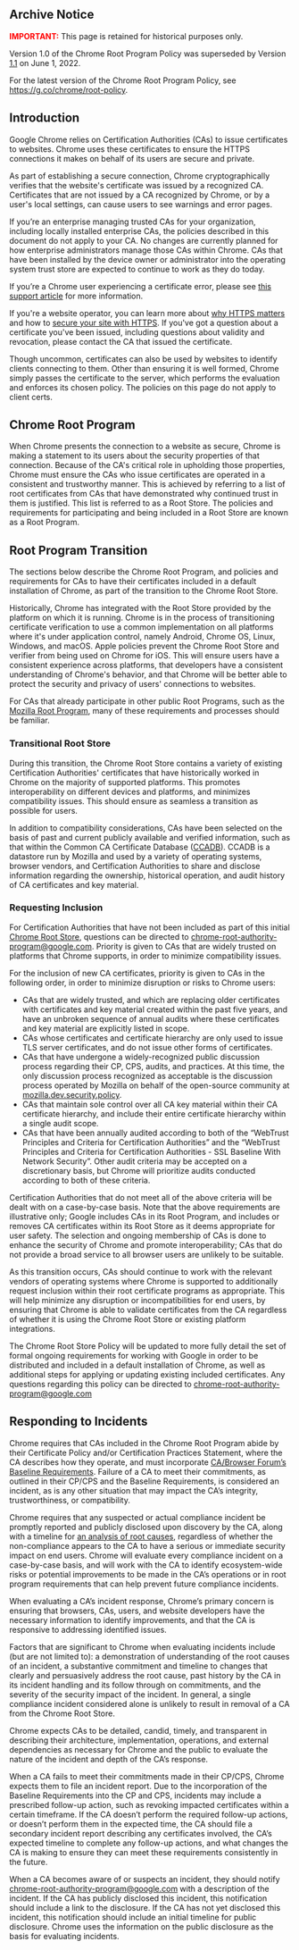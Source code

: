 ## Archive Notice

<p><strong><span style="color:#FF0000">IMPORTANT:</span></strong> This page is
 retained for historical purposes only.

Version 1.0 of the Chrome Root Program Policy was superseded by Version [1.1](./policy-version-1-1) on June 1, 2022.

For the latest version of the Chrome Root Program Policy, see <a href="https://g.co/chrome/root-policy">https://g.co/chrome/root-policy</a>.</p>

## Introduction

Google Chrome relies on Certification Authorities (CAs) to issue certificates to
websites. Chrome uses these certificates to ensure the HTTPS connections it
makes on behalf of its users are secure and private.

As part of establishing a secure connection, Chrome cryptographically verifies
that the website's certificate was issued by a recognized CA. Certificates that
are not issued by a CA recognized by Chrome, or by a user's local settings, can
cause users to see warnings and error pages.

If you’re an enterprise managing trusted CAs for your organization, including
locally installed enterprise CAs, the policies described in this document do not
apply to your CA. No changes are currently planned for how enterprise
administrators manage those CAs within Chrome. CAs that have been installed by
the device owner or administrator into the operating system trust store are
expected to continue to work as they do today.

If you’re a Chrome user experiencing a certificate error, please see [this
support article](https://support.google.com/chrome/answer/6098869?hl=en) for
more information.

If you're a website operator, you can learn more about [why HTTPS
matters](https://web.dev/why-https-matters/) and how to [secure your site with
HTTPS](https://support.google.com/webmasters/answer/6073543). If you've got a
question about a certificate you've been issued, including questions about
validity and revocation, please contact the CA that issued the certificate.

Though uncommon, certificates can also be used by websites to identify clients
connecting to them. Other than ensuring it is well formed, Chrome simply passes
the certificate to the server, which performs the evaluation and enforces its
chosen policy. The policies on this page do not apply to client certs.

## Chrome Root Program

When Chrome presents the connection to a website as secure, Chrome is making a
statement to its users about the security properties of that connection. Because
of the CA's critical role in upholding those properties, Chrome must ensure the
CAs who issue certificates are operated in a consistent and trustworthy manner.
This is achieved by referring to a list of root certificates from CAs that have
demonstrated why continued trust in them is justified. This list is referred to
as a Root Store. The policies and requirements for participating and being
included in a Root Store are known as a Root Program.

## Root Program Transition

The sections below describe the Chrome Root Program, and policies and
requirements for CAs to have their certificates included in a default
installation of Chrome, as part of the transition to the Chrome Root Store.

Historically, Chrome has integrated with the Root Store provided by the platform
on which it is running. Chrome is in the process of transitioning certificate
verification to use a common implementation on all platforms where it's under
application control, namely Android, Chrome OS, Linux, Windows, and macOS. Apple
policies prevent the Chrome Root Store and verifier from being used on Chrome
for iOS. This will ensure users have a consistent experience across platforms,
that developers have a consistent understanding of Chrome's behavior, and that
Chrome will be better able to protect the security and privacy of users'
connections to websites.

For CAs that already participate in other public Root Programs, such as the
[Mozilla Root
Program](https://www.mozilla.org/en-US/about/governance/policies/security-group/certs/),
many of these requirements and processes should be familiar.

### Transitional Root Store

During this transition, the Chrome Root Store contains a variety of existing
Certification Authorities' certificates that have historically worked in Chrome
on the majority of supported platforms. This promotes interoperability on
different devices and platforms, and minimizes compatibility issues. This should
ensure as seamless a transition as possible for users.

In addition to compatibility considerations, CAs have been selected on the basis
of past and current publicly available and verified information, such as that
within the Common CA Certificate Database ([CCADB](https://ccadb.org)). CCADB is
a datastore run by Mozilla and used by a variety of operating systems, browser
vendors, and Certification Authorities to share and disclose information
regarding the ownership, historical operation, and audit history of CA
certificates and key material.

### Requesting Inclusion

For Certification Authorities that have not been included as part of this
initial [Chrome Root Store](https://g.co/chrome/root-store), questions can be
directed to
[chrome-root-authority-program@google.com](mailto:chrome-root-authority-program@google.com).
Priority is given to CAs that are widely trusted on platforms that Chrome
supports, in order to minimize compatibility issues.

For the inclusion of new CA certificates, priority is given to CAs in the
following order, in order to minimize disruption or risks to Chrome users:

- CAs that are widely trusted, and which are replacing older certificates with certificates and key material created within the past five years, and have an unbroken sequence of annual audits where these certificates and key material are explicitly listed in scope.
- CAs whose certificates and certificate hierarchy are only used to issue TLS server certificates, and do not issue other forms of certificates.
- CAs that have undergone a widely-recognized public discussion process regarding their CP, CPS, audits, and practices. At this time, the only discussion process recognized as acceptable is the discussion process operated by Mozilla on behalf of the open-source community at [mozilla.dev.security.policy](https://www.mozilla.org/en-US/about/forums/#dev-security-policy).
- CAs that maintain sole control over all CA key material within their CA certificate hierarchy, and include their entire certificate hierarchy within a single audit scope.
- CAs that have been annually audited according to both of the “WebTrust Principles and Criteria for Certification Authorities” and the “WebTrust Principles and Criteria for Certification Authorities - SSL Baseline With Network Security”. Other audit criteria may be accepted on a discretionary basis, but Chrome will prioritize audits conducted according to both of these criteria.

Certification Authorities that do not meet all of the above criteria will be
dealt with on a case-by-case basis. Note that the above requirements are
illustrative only; Google includes CAs in its Root Program, and includes or
removes CA certificates within its Root Store as it deems appropriate for user
safety. The selection and ongoing membership of CAs is done to enhance the
security of Chrome and promote interoperability; CAs that do not provide a broad
service to all browser users are unlikely to be suitable.

As this transition occurs, CAs should continue to work with the relevant vendors
of operating systems where Chrome is supported to additionally request inclusion
within their root certificate programs as appropriate. This will help minimize
any disruption or incompatibilities for end users, by ensuring that Chrome is
able to validate certificates from the CA regardless of whether it is using the
Chrome Root Store or existing platform integrations.

The Chrome Root Store Policy will be updated to more fully detail the set of
formal ongoing requirements for working with Google in order to be distributed
and included in a default installation of Chrome, as well as additional steps
for applying or updating existing included certificates. Any questions regarding
this policy can be directed to
[chrome-root-authority-program@google.com](mailto:chrome-root-authority-program@google.com)

## Responding to Incidents

Chrome requires that CAs included in the Chrome Root Program abide by their
Certificate Policy and/or Certification Practices Statement, where the CA
describes how they operate, and must incorporate [CA/Browser Forum’s Baseline
Requirements](https://cabforum.org/baseline-requirements-documents/). Failure of
a CA to meet their commitments, as outlined in their CP/CPS and the Baseline
Requirements, is considered an incident, as is any other situation that may
impact the CA’s integrity, trustworthiness, or compatibility.

Chrome requires that any suspected or actual compliance incident be promptly
reported and publicly disclosed upon discovery by the CA, along with a timeline
for [an analysis of root
causes](https://landing.google.com/sre/sre-book/chapters/postmortem-culture/),
regardless of whether the non-compliance appears to the CA to have a serious or
immediate security impact on end users. Chrome will evaluate every compliance
incident on a case-by-case basis, and will work with the CA to identify
ecosystem-wide risks or potential improvements to be made in the CA’s operations
or in root program requirements that can help prevent future compliance
incidents.

When evaluating a CA’s incident response, Chrome’s primary concern is ensuring
that browsers, CAs, users, and website developers have the necessary information
to identify improvements, and that the CA is responsive to addressing identified
issues.

Factors that are significant to Chrome when evaluating incidents include (but
are not limited to): a demonstration of understanding of the root causes of an
incident, a substantive commitment and timeline to changes that clearly and
persuasively address the root cause, past history by the CA in its incident
handling and its follow through on commitments, and the severity of the security
impact of the incident. In general, a single compliance incident considered
alone is unlikely to result in removal of a CA from the Chrome Root Store.

Chrome expects CAs to be detailed, candid, timely, and transparent in describing
their architecture, implementation, operations, and external dependencies as
necessary for Chrome and the public to evaluate the nature of the incident and
depth of the CA’s response.

When a CA fails to meet their commitments made in their CP/CPS, Chrome expects
them to file an incident report. Due to the incorporation of the Baseline
Requirements into the CP and CPS, incidents may include a prescribed follow-up
action, such as revoking impacted certificates within a certain timeframe. If
the CA doesn’t perform the required follow-up actions, or doesn’t perform them
in the expected time, the CA should file a secondary incident report describing
any certificates involved, the CA’s expected timeline to complete any follow-up
actions, and what changes the CA is making to ensure they can meet these
requirements consistently in the future.

When a CA becomes aware of or suspects an incident, they should notify
[chrome-root-authority-program@google.com](mailto:chrome-root-authority-program@google.com)
with a description of the incident. If the CA has publicly disclosed this
incident, this notification should include a link to the disclosure. If the CA
has not yet disclosed this incident, this notification should include an initial
timeline for public disclosure. Chrome uses the information on the public
disclosure as the basis for evaluating incidents.
